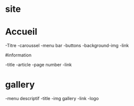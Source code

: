 # site

# Accueil

 -Titre
 -caroussel
 -menu bar
 -buttons
 -background-img
 -link
 
#information

 -title
 -article
 -page number
 -link

# gallery

 -menu descriptif
 -title
 -img gallery
 -link
 -logo
